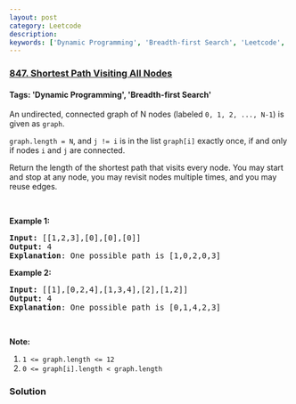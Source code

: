 ```yaml
---
layout: post
category: Leetcode
description: 
keywords: ['Dynamic Programming', 'Breadth-first Search', 'Leetcode', 'Hard']
---
```

### [847. Shortest Path Visiting All Nodes](https://leetcode.com/problems/shortest-path-visiting-all-nodes)

#### Tags: 'Dynamic Programming', 'Breadth-first Search'

<div class="content__u3I1 question-content__JfgR"><div><p>An undirected, connected graph of N nodes (labeled <code>0, 1, 2, ..., N-1</code>) is given as <code>graph</code>.</p>
<p><code>graph.length = N</code>, and <code>j != i</code> is in the list <code>graph[i]</code> exactly once, if and only if nodes <code>i</code> and <code>j</code> are connected.</p>
<p>Return the length of the shortest path that visits every node. You may start and stop at any node, you may revisit nodes multiple times, and you may reuse edges.</p>
<p> </p>
<ol>
</ol>
<p><strong>Example 1:</strong></p>
<pre><strong>Input: </strong>[[1,2,3],[0],[0],[0]]
<strong>Output: </strong>4
<strong>Explanation</strong>: One possible path is [1,0,2,0,3]</pre>
<p><strong>Example 2:</strong></p>
<pre><strong>Input: </strong>[[1],[0,2,4],[1,3,4],[2],[1,2]]
<strong>Output: </strong>4
<strong>Explanation</strong>: One possible path is [0,1,4,2,3]
</pre>
<p> </p>
<p><strong>Note:</strong></p>
<ol>
<li><code>1 &lt;= graph.length &lt;= 12</code></li>
<li><code>0 &lt;= graph[i].length &lt; graph.length</code></li>
</ol>
</div></div>

### Solution
